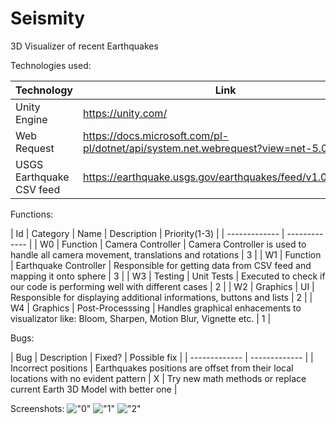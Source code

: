 # Seismity
3D Visualizer of recent Earthquakes

Technologies used:

| Technology | Link |
| ------------- | ------------- |
| Unity Engine | https://unity.com/ |
| Web Request | https://docs.microsoft.com/pl-pl/dotnet/api/system.net.webrequest?view=net-5.0 |
| USGS Earthquake CSV feed | https://earthquake.usgs.gov/earthquakes/feed/v1.0/csv.php |

Functions:

| Id | Category | Name | Description | Priority(1-3) |
| ------------- | ------------- |
| W0 | Function | Camera Controller | Camera Controller is used to handle all camera movement, translations and rotations | 3 |
| W1 | Function | Earthquake Controller | Responsible for getting data from CSV feed and mapping it onto sphere | 3 |
| W3 | Testing | Unit Tests | Executed to check if our code is performing well with different cases | 2 |
| W2 | Graphics | UI | Responsible for displaying additional informations, buttons and lists  | 2 |
| W4 | Graphics | Post-Processsing | Handles graphical enhacements to visualizator like: Bloom, Sharpen, Motion Blur, Vignette etc. | 1 |

Bugs:

| Bug | Description | Fixed? | Possible fix |
| ------------- | ------------- |
| Incorrect positions | Earthquakes positions are offset from their local locations with no evident pattern | X | Try new math methods or replace current Earth 3D Model with better one |

Screenshots:
!["0"](/Assets/Screenshots/0.png?raw=true)
!["1"](/Assets/Screenshots/1.png?raw=true)
!["2"](/Assets/Screenshots/2.png?raw=true)
